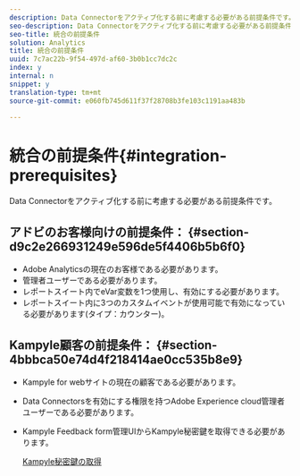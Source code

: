 ```yaml
---
description: Data Connectorをアクティブ化する前に考慮する必要がある前提条件です。
seo-description: Data Connectorをアクティブ化する前に考慮する必要がある前提条件です。
seo-title: 統合の前提条件
solution: Analytics
title: 統合の前提条件
uuid: 7c7ac22b-9f54-497d-af60-3b0b1cc7dc2c
index: y
internal: n
snippet: y
translation-type: tm+mt
source-git-commit: e060fb745d611f37f28708b3fe103c1191aa483b

---
```



# 統合の前提条件{#integration-prerequisites}

Data Connectorをアクティブ化する前に考慮する必要がある前提条件です。

## アドビのお客様向けの前提条件： {#section-d9c2e266931249e596de5f4406b5b6f0}

* Adobe Analyticsの現在のお客様である必要があります。
* 管理者ユーザーである必要があります。
* レポートスイート内でeVar変数を1つ使用し、有効にする必要があります。
* レポートスイート内に3つのカスタムイベントが使用可能で有効になっている必要があります(タイプ：カウンター)。

## Kampyle顧客の前提条件： {#section-4bbbca50e74d4f218414ae0cc535b8e9}

* Kampyle for webサイトの現在の顧客である必要があります。
* Data Connectorsを有効にする権限を持つAdobe Experience cloud管理者ユーザーである必要があります。
* Kampyle Feedback form管理UIからKampyle秘密鍵を取得できる必要があります。

   [Kampyle秘密鍵の取得](../kampyle-home/kampyle-private-key.md#task-08684d84572c48acb6fa90f0072526fb)

